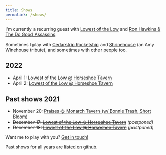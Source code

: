 ```yaml
---
title: Shows
permalink: /shows/
---
```


I'm currently a recurring guest with [Lowest of the Low](http://lowestofthelow.com/) and [Ron Hawkins & The Do Good Assassins](https://www.ronhawkins.com/music/type/do-good-assassins/).

Sometimes I play with [Cedarstrip Rocketship](https://cedarstriprocketship.bandcamp.com/) and [Shrinehouse](https://www.facebook.com/shrinehouseband/) (an Amy Winehouse tribute), and sometimes with other people too. 

## 2022

- April 1: [Lowest of the Low @ Horseshoe Tavern](https://www.showclix.com/event/lowestofthelowhs1)
- April 2: [Lowest of the Low @ Horseshoe Tavern](https://www.showclix.com/event/lowestofthelowhs1)

## Past shows 2021

- November 20: [Praises @ Monarch Tavern (w/ Bonnie Trash, Short Bloom)](https://embed.showclix.com/event/praises-w-bonnie-trash-short-bloom)
- ~~December 17: [Lowest of the Low @ Horseshoe Tavern](https://www.showclix.com/event/lowestofthelowhs1)~~ _(postponed)_
- ~~December 18: [Lowest of the Low @ Horseshoe Tavern](https://www.showclix.com/event/lowestofthelowhs2)~~ _(postponed)_

Want me to play with you? [Get in touch!](mailto:me@ruhee.ca)


Past shows for all years are [listed on github](https://github.com/ruhee/show-archive/tree/master/raw).
